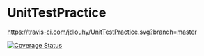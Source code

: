 # UnitTestPractice

https://travis-ci.com/jdlouhy/UnitTestPractice.svg?branch=master

<a href='https://coveralls.io/github/jdlouhy/UnitTestPractice?branch=master'><img src='https://coveralls.io/repos/github/jdlouhy/UnitTestPractice/badge.svg?branch=master' alt='Coverage Status' /></a>
